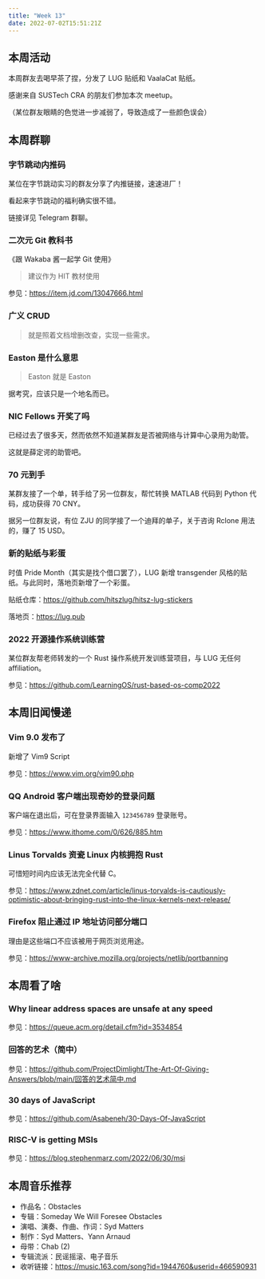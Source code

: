 ```yaml
---
title: "Week 13"
date: 2022-07-02T15:51:21Z
---
```


## 本周活动

本周群友去喝早茶了捏，分发了 LUG 贴纸和 VaalaCat 贴纸。

感谢来自 SUSTech CRA 的朋友们参加本次 meetup。

（某位群友眼睛的色觉进一步减弱了，导致造成了一些颜色误会）

<!--more-->

## 本周群聊

### 字节跳动内推码

某位在字节跳动实习的群友分享了内推链接，速速进厂！

看起来字节跳动的福利确实很不错。

链接详见 Telegram 群聊。

### 二次元 Git 教科书

《跟 Wakaba 酱一起学 Git 使用》

> 建议作为 HIT 教材使用

参见：<https://item.jd.com/13047666.html>

### 广义 CRUD

> 就是照着文档增删改查，实现一些需求。

### Easton 是什么意思

> Easton 就是 Easton

据考究，应该只是一个地名而已。

### NIC Fellows 开奖了吗

已经过去了很多天，然而依然不知道某群友是否被网络与计算中心录用为助管。

这就是薛定谔的助管吧。

### 70 元到手

某群友接了一个单，转手给了另一位群友，帮忙转换 MATLAB 代码到 Python 代码，成功获得 70 CNY。

据另一位群友说，有位 ZJU 的同学接了一个迪拜的单子，关于咨询 Rclone 用法的，赚了 15 USD。

### 新的贴纸与彩蛋

时值 Pride Month（其实是找个借口罢了），LUG 新增 transgender 风格的贴纸。与此同时，落地页新增了一个彩蛋。

贴纸仓库：<https://github.com/hitszlug/hitsz-lug-stickers>

落地页：<https://lug.pub>

### 2022 开源操作系统训练营

某位群友帮老师转发的一个 Rust 操作系统开发训练营项目，与 LUG 无任何 affiliation。

参见：<https://github.com/LearningOS/rust-based-os-comp2022>

## 本周旧闻慢递

### Vim 9.0 发布了

新增了 Vim9 Script

参见：<https://www.vim.org/vim90.php>

### QQ Android 客户端出现奇妙的登录问题

客户端在退出后，可在登录界面输入 `123456789` 登录账号。

参见：<https://www.ithome.com/0/626/885.htm>

### Linus Torvalds 资瓷 Linux 内核拥抱 Rust

可惜短时间内应该无法完全代替 C。

参见：<https://www.zdnet.com/article/linus-torvalds-is-cautiously-optimistic-about-bringing-rust-into-the-linux-kernels-next-release/>

### Firefox 阻止通过 IP 地址访问部分端口

理由是这些端口不应该被用于网页浏览用途。

参见：<https://www-archive.mozilla.org/projects/netlib/portbanning>

## 本周看了啥

### Why linear address spaces are unsafe at any speed

参见：<https://queue.acm.org/detail.cfm?id=3534854>

### 回答的艺术（简中）

参见：<https://github.com/ProjectDimlight/The-Art-Of-Giving-Answers/blob/main/回答的艺术简中.md>

### 30 days of JavaScript

参见：<https://github.com/Asabeneh/30-Days-Of-JavaScript>

### RISC-V is getting MSIs

参见：<https://blog.stephenmarz.com/2022/06/30/msi>

## 本周音乐推荐

- 作品名：Obstacles
- 专辑：Someday We Will Foresee Obstacles
- 演唱、演奏、作曲、作词：Syd Matters
- 制作：Syd Matters、Yann Arnaud
- 母带：Chab (2)
- 专辑流派：民谣摇滚、电子音乐
- 收听链接：<https://music.163.com/song?id=1944760&userid=466590931>